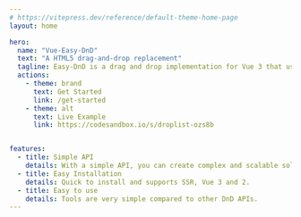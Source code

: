 ```yaml
---
# https://vitepress.dev/reference/default-theme-home-page
layout: home

hero:
  name: "Vue-Easy-DnD"
  text: "A HTML5 drag-and-drop replacement"
  tagline: Easy-DnD is a drag and drop implementation for Vue 3 that uses only standard mouse events instead of the HTML5 drag and drop API, which is impossible to work with.
  actions:
    - theme: brand
      text: Get Started
      link: /get-started
    - theme: alt
      text: Live Example
      link: https://codesandbox.io/s/droplist-ozs8b


features:
  - title: Simple API
    details: With a simple API, you can create complex and scalable solutions.
  - title: Easy Installation
    details: Quick to install and supports SSR, Vue 3 and 2.
  - title: Easy to use
    details: Tools are very simple compared to other DnD APIs.
---
```


